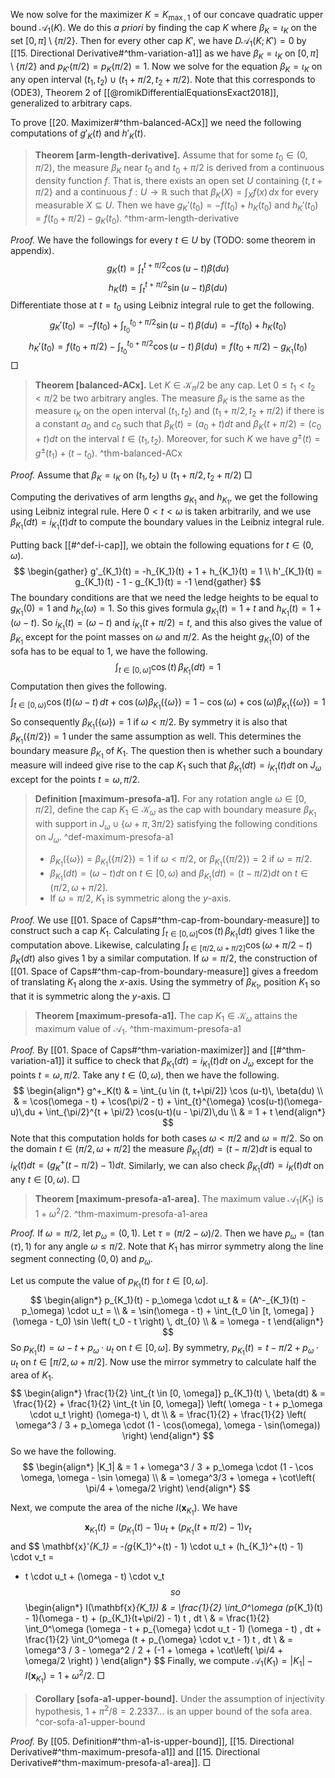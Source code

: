We now solve for the maximizer $K = K_{\max, 1}$ of our concave quadratic upper bound $\mathcal{A}_1(K)$. We do this _a priori_ by finding the cap $K$ where $\beta_{K} = \iota_{K}$ on the set $[0, \pi] \setminus \left\{ \pi/2 \right\}$. Then for every other cap $K'$, we have $D\mathcal{A}_1(K; K') = 0$ by [[15. Directional Derivative#^thm-variation-a1]] as we have $\beta_{K} = \iota_{K}$ on $[0, \pi] \setminus \left\{ \pi/2 \right\}$ and $p_{K'}(\pi/2) = p_K(\pi/2) = 1$. Now we solve for the equation $\beta_K = \iota_K$ on any open interval $(t_1, t_2) \cup (t_1 + \pi/2, t_2 + \pi/2)$. Note that this corresponds to (ODE3), Theorem 2 of [[@romikDifferentialEquationsExact2018]], generalized to arbitrary caps.

To prove [[20. Maximizer#^thm-balanced-ACx]] we need the following computations of $g'_K(t)$ and $h'_K(t)$.

> __Theorem [arm-length-derivative].__ Assume that for some $t_0 \in (0, \pi/2)$, the measure $\beta_K$ near $t_0$ and $t_0 + \pi/2$ is derived from a continuous density function $f$. That is, there exists an open set $U$ containing $\left\{ t, t + \pi/2 \right\}$ and a continuous $f : U \to \mathbb{R}$ such that $\beta_K(X) = \int_X f(x)\,dx$ for every measurable $X \subseteq U$. Then we have $g_{K}'(t_0) = -f(t_0) + h_{K}(t_0)$ and $h_K'(t_0) = f(t_0 + \pi/2) - g_K(t_0)$. ^thm-arm-length-derivative

_Proof._ We have the followings for every $t \in U$ by (TODO: some theorem in appendix).
$$g_{K}(t) = \int_{t}^{t+\pi/2} \cos \left( u - t \right) \beta(du)$$
$$h_{K}(t) = \int_{t}^{t+\pi/2} \sin \left( u - t \right) \beta(du)$$
Differentiate those at $t = t_0$ using Leibniz integral rule to get the following.
$$
g_{K}'(t_0) = -f(t_0) + \int_{t_0}^{t_0+\pi/2} \sin (u-t)\, \beta(du) = -f(t_0) + h_{K}(t_0) 
$$
$$
h_{K}'(t_0) = f\left( t_0 + \pi/2 \right) - \int_{t_0}^{t_0+\pi/2} \cos (u-t)\, \beta(du) = f(t_0 + \pi/2) - g_{K_1}(t_0)
$$
□

> __Theorem [balanced-ACx].__ Let $K \in \mathcal{K}_\pi/2$ be any cap. Let $0 \leq t_1 < t_2 < \pi/2$ be two arbitrary angles. The measure $\beta_{K}$ is the same as the measure $\iota_{K}$ on the open interval $(t_1, t_2)$ and $(t_1 + \pi/2, t_2 + \pi/2)$ if there is a constant $a_0$ and $c_0$ such that $\beta_K(t) = (a_0 + t) dt$ and $\beta_K(t + \pi/2) = (c_0 + t) dt$ on the interval $t \in (t_1, t_2)$. Moreover, for such $K$ we have $g^{\pm}(t) = g^{\pm}(t_1) + (t - t_0)$. ^thm-balanced-ACx

_Proof._ Assume that $\beta_K = \iota_K$ on $(t_1, t_2) \cup (t_1 + \pi/2, t_2 + \pi/2)$  □

Computing the derivatives of arm lengths $g_{K_1}$ and $h_{K_1}$, we get the following using Leibniz integral rule. Here $0 < t < \omega$ is taken arbitrarily, and we use $\beta_{K_1}(dt) = i_{K_1}(t)dt$ to compute the boundary values in the Leibniz integral rule.

Putting back [[#^def-i-cap]], we obtain the following equations for $t \in (0, \omega)$.
$$
\begin{gather}
g'_{K_1}(t) = -h_{K_1}(t) + 1 + h_{K_1}(t) = 1 \\
h'_{K_1}(t) = g_{K_1}(t) - 1 - g_{K_1}(t) = -1
\end{gather}
$$
The boundary conditions are that we need the ledge heights to be equal to $g_{K_1}(0)=1$ and $h_{K_1}(\omega)=1$. So this gives formula $g_{K_1}(t) = 1 + t$ and $h_{K_1}(t) = 1 + (\omega-t)$. So $i_{K_1}(t) = (\omega-t)$ and $i_{K_1}(t+\pi/2) = t$, and this also gives the value of $\beta_{K_1}$ except for the point masses on $\omega$ and $\pi/2$. As the height $g_{K_1}(0)$ of the sofa has to be equal to 1, we have the following.
$$
\int_{t \in [0, \omega] } \cos \left( t \right) \, \beta_{K_1} (dt) = 1
$$
Computation then gives the following.
$$
\int_{t \in [0, \omega)} \cos (t) (\omega-t) \, dt + \cos(\omega) \beta_{K_1}(\{\omega\}) = 1 - \cos (\omega) + \cos (\omega) \beta_{K_1}(\left\{ \omega \right\}) = 1
$$
So consequently $\beta_{K_1}(\{\omega\}) = 1$ if $\omega < \pi/2$. By symmetry it is also that $\beta_{K_1}(\{\pi/2\}) = 1$ under the same assumption as well. This determines the boundary measure $\beta_{K_1}$ of $K_1$. The question then is whether such a boundary measure will indeed give rise to the cap $K_1$ such that $\beta_{K_1}(dt) = i_{K_1}(t)dt$ on $J_\omega$ except for the points $t = \omega, \pi/2$.

> __Definition [maximum-presofa-a1].__ For any rotation angle $\omega \in [0, \pi/2]$, define the cap $K_1 \in \mathcal{K}_\omega$ as the cap with boundary measure $\beta_{K_1}$ with support in $J_{\omega} \cup \left\{ \omega + \pi, 3 \pi/2 \right\}$ satisfying the following conditions on $J_{\omega}$. ^def-maximum-presofa-a1
> 
> - $\beta_{K_1}(\{\omega\}) = \beta_{K_1}(\{\pi/2\}) = 1$ if $\omega < \pi/2$, or $\beta_{K_1}\left( \left\{ \pi/2 \right\} \right) = 2$ if $\omega = \pi/2$.
> - $\beta_{{K_1}}(dt) = (\omega -t)dt$ on $t \in [0, \omega)$ and $\beta_{K_1}(dt) = (t - \pi/2)dt$ on $t \in (\pi/2, \omega + \pi/2]$.
> - If $\omega=\pi/2$, $K_1$ is symmetric along the $y$-axis.

_Proof._ We use [[01. Space of Caps#^thm-cap-from-boundary-measure]] to construct such a cap $K_1$. Calculating $\int_{t \in [0, \omega] } \cos \left( t \right) \, \beta_{K_1} (dt)$ gives 1 like the computation above. Likewise, calculating $\int_{t \in [\pi/2, \omega + \pi/2]} \cos\left( \omega + \pi/2 - t \right)  \, \beta_K(dt)$ also gives 1 by a similar computation. If $\omega = \pi/2$, the construction of [[01. Space of Caps#^thm-cap-from-boundary-measure]] gives a freedom of translating $K_1$ along the $x$-axis. Using the symmetry of $\beta_{K_1}$, position $K_1$ so that it is symmetric along the $y$-axis. □

> __Theorem [maximum-presofa-a1].__ The cap $K_1 \in \mathcal{K}_{\omega}$ attains the maximum value of $\mathcal{A}_1$. ^thm-maximum-presofa-a1

_Proof._ By [[01. Space of Caps#^thm-variation-maximizer]] and [[#^thm-variation-a1]] it suffice to check that $\beta_{K_1}(dt) = i_{K_1}(t)dt$ on $J_\omega$ except for the points $t = \omega, \pi/2$. Take any $t \in (0, \omega)$, then we have the following.
$$
\begin{align*}
g^+_K(t) & = \int_{u \in (t, t+\pi/2]} \cos (u-t)\, \beta(du) \\
& = \cos(\omega - t) + \cos(\pi/2 - t) + \int_{t}^{\omega} \cos(u-t)(\omega-u)\,du + \int_{\pi/2}^{t + \pi/2} \cos(u-t)(u - \pi/2)\,du  \\
& = 1 + t
\end{align*}
$$
Note that this computation holds for both cases $\omega < \pi/2$ and $\omega = \pi/2$. So on the domain $t \in (\pi/2, \omega + \pi/2]$ the measure $\beta_{K_1}(dt) = (t - \pi/2) dt$ is equal to $i_K(t) dt = (g^+_K(t - \pi/2) - 1) dt$. Similarly, we can also check $\beta_{K_1}(dt) = i_K(t) dt$ on any $t \in [0, \omega)$. □

> __Theorem [maximum-presofa-a1-area].__ The maximum value $\mathcal{A}_1(K_1)$ is $1 + \omega^2/2$.  ^thm-maximum-presofa-a1-area

_Proof._ If $\omega = \pi/2$, let $p_\omega = (0, 1)$. Let $\tau = (\pi/2-\omega)/2$. Then we have $p_\omega = (\tan(\tau), 1)$ for any angle $\omega \leq \pi/2$. Note that $K_1$ has mirror symmetry along the line segment connecting $(0, 0)$ and $p_\omega$.

Let us compute the value of $p_{K_1}(t)$ for $t \in [0, \omega]$. 
$$
\begin{align*}
p_{K_1}(t) - p_\omega \cdot u_t & = (A^-_{K_1}(t) - p_\omega) \cdot u_t =  \\
& = \sin(\omega - t) + \int_{t_0 \in [t, \omega] } (\omega - t_0) \sin \left( t_0 - t \right) \, dt_{0} \\
& = \omega - t
\end{align*}
$$
So $p_{K_1}(t) = \omega - t + p_{\omega} \cdot u_t$ on $t \in [0, \omega]$. By symmetry, $p_{K_1}(t) = t - \pi/2 + p_\omega \cdot u_t$ on $t \in [\pi/2, \omega + \pi/2]$. Now use the mirror symmetry to calculate half the area of $K_1$.
$$
\begin{align*}
\frac{1}{2} \int_{t \in [0, \omega]} p_{K_1}(t) \, \beta(dt) & = 
\frac{1}{2} + \frac{1}{2} \int_{t \in [0, \omega]} \left( \omega - t + p_\omega \cdot u_t \right)  (\omega-t) \, dt \\
& = \frac{1}{2} + \frac{1}{2} \left( \omega^3 / 3 + p_\omega \cdot (1 - \cos(\omega), \omega - \sin(\omega)) \right) 
\end{align*}
$$
So we have the following.
$$
\begin{align*}
|K_1| & = 1 + \omega^3 / 3 + p_\omega \cdot (1 - \cos \omega, \omega - \sin \omega) \\
& = \omega^3/3 + \omega + \cot\left( \pi/4 + \omega/2 \right)
\end{align*}
$$

Next, we compute the area of the niche $I(\mathbf{x}_{K_1})$. We have 
$$
\mathbf{x}_{K_1}(t) = (p_{K_1}(t) - 1)u_t + (p_{K_1}(t + \pi/2) - 1) v_t
$$
and
$$
\mathbf{x}'_{K_1} = -(g_{K_1}^+(t) - 1) \cdot u_t + (h_{K_1}^+(t) - 1) \cdot v_t = 
- t \cdot u_t + (\omega - t) \cdot v_t
$$
so
$$
\begin{align*}
I(\mathbf{x}_{K_1}) & = \frac{1}{2} \int_0^\omega (p_{K_1}(t) - 1)(\omega - t) + (p_{K_1}(t+\pi/2) - 1) t \, dt  \\
& = \frac{1}{2} \int_0^\omega (\omega - t + p_{\omega} \cdot u_t - 1) (\omega - t) \, dt + 
\frac{1}{2} \int_0^\omega (t + p_{\omega} \cdot v_t - 1) t \, dt \\
& = \omega^3 / 3 - \omega^2 / 2 + (-1 + \omega + \cot\left( \pi/4 + \omega/2 \right) )
\end{align*}
$$
Finally, we compute $\mathcal{A}_1(K_1) = |K_1| - I(\mathbf{x}_{K_1}) = 1 + \omega^2 / 2$. □

> __Corollary [sofa-a1-upper-bound].__ Under the assumption of injectivity hypothesis, $1 + \pi^2/8 = 2.2337\dots$ is an upper bound of the sofa area. ^cor-sofa-a1-upper-bound

_Proof._ By [[05. Definition#^thm-a1-is-upper-bound]], [[15. Directional Derivative#^thm-maximum-presofa-a1]] and [[15. Directional Derivative#^thm-maximum-presofa-a1-area]]. □

